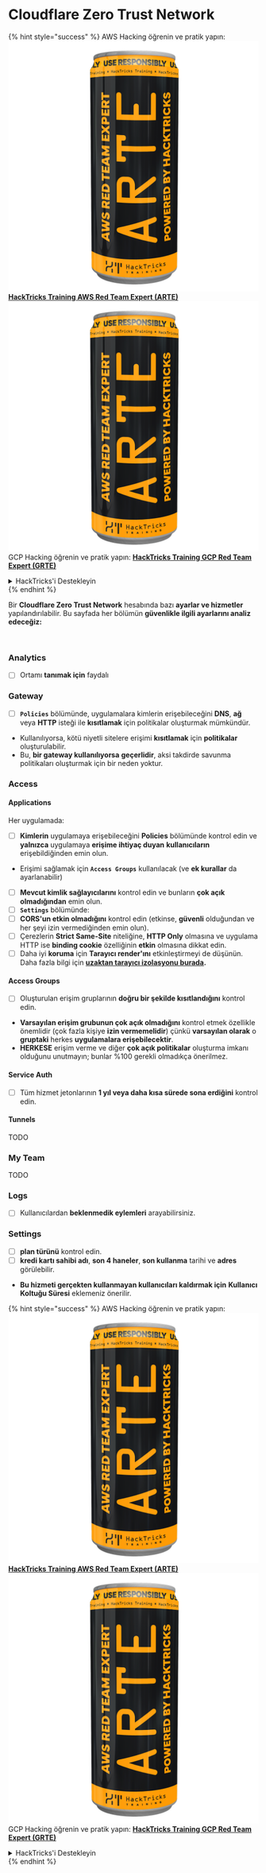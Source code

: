 # Cloudflare Zero Trust Network

{% hint style="success" %}
AWS Hacking öğrenin ve pratik yapın:<img src="../../.gitbook/assets/image (1) (1) (1).png" alt="" data-size="line">[**HackTricks Training AWS Red Team Expert (ARTE)**](https://training.hacktricks.xyz/courses/arte)<img src="../../.gitbook/assets/image (1) (1) (1).png" alt="" data-size="line">\
GCP Hacking öğrenin ve pratik yapın: <img src="../../.gitbook/assets/image (2).png" alt="" data-size="line">[**HackTricks Training GCP Red Team Expert (GRTE)**<img src="../../.gitbook/assets/image (2).png" alt="" data-size="line">](https://training.hacktricks.xyz/courses/grte)

<details>

<summary>HackTricks'i Destekleyin</summary>

* [**abonelik planlarını**](https://github.com/sponsors/carlospolop) kontrol edin!
* **💬 [**Discord grubuna**](https://discord.gg/hRep4RUj7f) veya [**telegram grubuna**](https://t.me/peass) katılın ya da **Twitter'da** 🐦 [**@hacktricks\_live**](https://twitter.com/hacktricks_live)** bizi takip edin.**
* **Hacking ipuçlarını paylaşmak için** [**HackTricks**](https://github.com/carlospolop/hacktricks) ve [**HackTricks Cloud**](https://github.com/carlospolop/hacktricks-cloud) github reposuna PR gönderin.

</details>
{% endhint %}

Bir **Cloudflare Zero Trust Network** hesabında bazı **ayarlar ve hizmetler** yapılandırılabilir. Bu sayfada her bölümün **güvenlikle ilgili ayarlarını analiz edeceğiz:**

<figure><img src="../../.gitbook/assets/image (206).png" alt=""><figcaption></figcaption></figure>

### Analytics

* [ ] Ortamı **tanımak için** faydalı

### **Gateway**

* [ ] **`Policies`** bölümünde, uygulamalara kimlerin erişebileceğini **DNS**, **ağ** veya **HTTP** isteği ile **kısıtlamak** için politikalar oluşturmak mümkündür.
* Kullanılıyorsa, kötü niyetli sitelere erişimi **kısıtlamak** için **politikalar** oluşturulabilir.
* Bu, **bir gateway kullanılıyorsa** **geçerlidir**, aksi takdirde savunma politikaları oluşturmak için bir neden yoktur.

### Access

#### Applications

Her uygulamada:

* [ ] **Kimlerin** uygulamaya erişebileceğini **Policies** bölümünde kontrol edin ve **yalnızca** uygulamaya **erişime ihtiyaç duyan** **kullanıcıların** erişebildiğinden emin olun.
* Erişimi sağlamak için **`Access Groups`** kullanılacak (ve **ek kurallar** da ayarlanabilir)
* [ ] **Mevcut kimlik sağlayıcılarını** kontrol edin ve bunların **çok açık olmadığından** emin olun.
* [ ] **`Settings`** bölümünde:
* [ ] **CORS'un etkin olmadığını** kontrol edin (etkinse, **güvenli** olduğundan ve her şeyi izin vermediğinden emin olun).
* [ ] Çerezlerin **Strict Same-Site** niteliğine, **HTTP Only** olmasına ve uygulama HTTP ise **binding cookie** özelliğinin **etkin** olmasına dikkat edin.
* [ ] Daha iyi **koruma** için **Tarayıcı render'ını** etkinleştirmeyi de düşünün. Daha fazla bilgi için [**uzaktan tarayıcı izolasyonu burada**](https://blog.cloudflare.com/cloudflare-and-remote-browser-isolation/)**.**

#### **Access Groups**

* [ ] Oluşturulan erişim gruplarının **doğru bir şekilde kısıtlandığını** kontrol edin.
* **Varsayılan erişim grubunun çok açık olmadığını** kontrol etmek özellikle önemlidir (çok fazla kişiye **izin vermemelidir**) çünkü **varsayılan olarak** o **gruptaki** herkes **uygulamalara erişebilecektir**.
* **HERKESE** erişim verme ve diğer **çok açık politikalar** oluşturma imkanı olduğunu unutmayın; bunlar %100 gerekli olmadıkça önerilmez.

#### Service Auth

* [ ] Tüm hizmet jetonlarının **1 yıl veya daha kısa sürede sona erdiğini** kontrol edin.

#### Tunnels

TODO

### My Team

TODO

### Logs

* [ ] Kullanıcılardan **beklenmedik eylemleri** arayabilirsiniz.

### Settings

* [ ] **plan türünü** kontrol edin.
* [ ] **kredi kartı sahibi adı**, **son 4 haneler**, **son kullanma** tarihi ve **adres** görülebilir.
* **Bu hizmeti gerçekten kullanmayan kullanıcıları kaldırmak için** **Kullanıcı Koltuğu Süresi** eklemeniz önerilir.

{% hint style="success" %}
AWS Hacking öğrenin ve pratik yapın:<img src="../../.gitbook/assets/image (1) (1) (1).png" alt="" data-size="line">[**HackTricks Training AWS Red Team Expert (ARTE)**](https://training.hacktricks.xyz/courses/arte)<img src="../../.gitbook/assets/image (1) (1) (1).png" alt="" data-size="line">\
GCP Hacking öğrenin ve pratik yapın: <img src="../../.gitbook/assets/image (2).png" alt="" data-size="line">[**HackTricks Training GCP Red Team Expert (GRTE)**<img src="../../.gitbook/assets/image (2).png" alt="" data-size="line">](https://training.hacktricks.xyz/courses/grte)

<details>

<summary>HackTricks'i Destekleyin</summary>

* [**abonelik planlarını**](https://github.com/sponsors/carlospolop) kontrol edin!
* **💬 [**Discord grubuna**](https://discord.gg/hRep4RUj7f) veya [**telegram grubuna**](https://t.me/peass) katılın ya da **Twitter'da** 🐦 [**@hacktricks\_live**](https://twitter.com/hacktricks_live)** bizi takip edin.**
* **Hacking ipuçlarını paylaşmak için** [**HackTricks**](https://github.com/carlospolop/hacktricks) ve [**HackTricks Cloud**](https://github.com/carlospolop/hacktricks-cloud) github reposuna PR gönderin.

</details>
{% endhint %}
